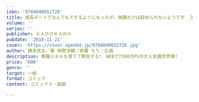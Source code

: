 ```yaml
---
isbn: '9784040652726'
title: 成長チートでなんでもできるようになったが、無職だけは辞められないようです　３
volume: ''
series: ''
publisher: ＫＡＤＯＫＡＷＡ
pubdate: '2018-11-21'
cover: 'https://cover.openbd.jp/9784040652726.jpg'
author: 橋本良太／著 時野洋輔／原著 ちり／企画
description: 無職スキルを育てて無双する!　WEBで7300万PVの大人気異世界譚!
price: '600'
genre: ''
target: 一般
format: コミック
content: コミックス・劇画

---
```

